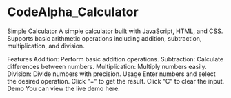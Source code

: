 # CodeAlpha_Calculator
Simple Calculator
A simple calculator built with JavaScript, HTML, and CSS. Supports basic arithmetic operations including addition, subtraction, multiplication, and division.

Features
Addition: Perform basic addition operations.
Subtraction: Calculate differences between numbers.
Multiplication: Multiply numbers easily.
Division: Divide numbers with precision.
Usage
Enter numbers and select the desired operation.
Click "=" to get the result.
Click "C" to clear the input.
Demo
You can view the live demo here.

